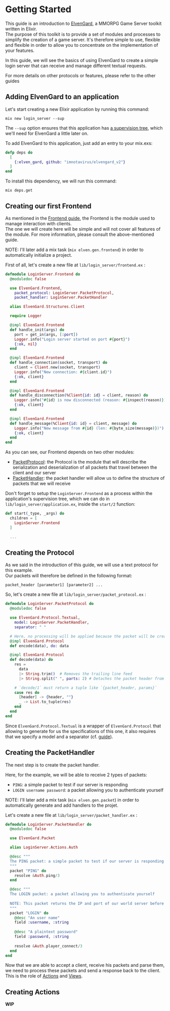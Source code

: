 # Getting Started

This guide is an introduction to [ElvenGard](https://github.com/ImNotAVirus/ElvenGard_V2), a MMORPG Game Server toolkit written in Elixir.  
The purpose of this toolkit is to provide a set of modules and processes to simplify the creation of a game server. It's therefore simple to use, flexible and flexible in order to allow you to concentrate on the implementation of your features.

In this guide, we will see the basics of using ElvenGard to create a simple login server that can receive and manage different textual requests.

For more details on other protocols or features, please refer to the other guides

## Adding ElvenGard to an application 

Let's start creating a new Elixir application by running this command:

```
mix new login_server --sup
```

The `--sup` option ensures that this application has [a supervision tree](http://elixir-lang.org/getting-started/mix-otp/supervisor-and-application.html), which we'll need for ElvenGard a little later on.

To add ElvenGard to this application, just add an entry to your mix.exs:

```elixir
defp deps do
  [
    {:elven_gard, github: "imnotavirus/elvengard_v2"}
  ]
end
```

To install this dependency, we will run this command:

```
mix deps.get
```

## Creating our first Frontend

As mentioned in the [Frontend guide](frontends.html), the Frontend is the module used to manage interaction with clients.  
The one we will create here will be simple and will not cover all features of the module. For more information, please consult the above-mentioned guide.

NOTE: I'll later add a mix task (`mix elven.gen.frontend`) in order to automatically initialize a project.

First of all, let's create a new file at `lib/login_server/frontend.ex` :

```elixir
defmodule LoginServer.Frontend do
  @moduledoc false

  use ElvenGard.Frontend,
    packet_protocol: LoginServer.PacketProtocol,
    packet_handler: LoginServer.PacketHandler

  alias ElvenGard.Structures.Client

  require Logger

  @impl ElvenGard.Frontend
  def handle_init(args) do
    port = get_in(args, [:port])
    Logger.info("Login server started on port #{port}")
    {:ok, nil}
  end

  @impl ElvenGard.Frontend
  def handle_connection(socket, transport) do
    client = Client.new(socket, transport)
    Logger.info("New connection: #{client.id}")
    {:ok, client}
  end

  @impl ElvenGard.Frontend
  def handle_disconnection(%Client{id: id} = client, reason) do
    Logger.info("#{id} is now disconnected (reason: #{inspect(reason)})")
    {:ok, client}
  end

  @impl ElvenGard.Frontend
  def handle_message(%Client{id: id} = client, message) do
    Logger.info("New message from #{id} (len: #{byte_size(message)})")
    {:ok, client}
  end
end
```

As you can see, our Frontend depends on two other modules:

- [PacketProtocol](protocols.html): the Protocol is the module that will describe the serialization and deserialization of all packets that travel between the client and our server
- [PacketHandler](packet_handlers.html): the packet handler will allow us to define the structure of packets that we will receive

Don't forget to setup the `LoginServer.Frontend` as a process within the application's supervision tree, which we can do in `lib/login_server/application.ex`, inside the `start/2` function:

```elixir
def start(_type, _args) do
  children = [
    LoginServer.Frontend
  ]

  ...
```

## Creating the Protocol

As we said in the introduction of this guide, we will use a text protocol for this example.  
Our packets will therefore be defined in the following format:

```
packet_header [parameter1] [parameter2] ...
```

So, let's create a new file at `lib/login_server/packet_protocol.ex` :

```elixir
defmodule LoginServer.PacketProtocol do
  @moduledoc false

  use ElvenGard.Protocol.Textual,
    model: LoginServer.PacketHandler,
    separator: " "

  # Here, no processing will be applied because the packet will be created by a `View`
  @impl ElvenGard.Protocol
  def encode(data), do: data

  @impl ElvenGard.Protocol
  def decode(data) do
    res =
      data
      |> String.trim()  # Removes the trailing line feed
      |> String.split(" ", parts: 2) # Detaches the packet header from parameters

    # `decode/1` must return a tuple like `{packet_header, params}`
    case res do
      [header] -> {header, ""}
      _ -> List.to_tuple(res)
    end
  end
end
```

Since `ElvenGard.Protocol.Textual` is a wrapper of `ElvenGard.Protocol` that allowing to generate for us the specifications of this one, it also requires that we specify a model and a separator (cf. [guide](protocols.html#textual-protocol)).

## Creating the PacketHandler

The next step is to create the packet handler.

Here, for the example, we will be able to receive 2 types of packets:

- `PING`: a simple packet to test if our server is responding
- `LOGIN username password`: a packet allowing you to authenticate yourself

NOTE: I'll later add a mix task (`mix elven.gen.packet`) in order to automatically generate and add handlers to the projet.

Let's create a new file at `lib/login_server/packet_handler.ex` :

```elixir
defmodule LoginServer.PacketHandler do
  @moduledoc false

  use ElvenGard.Packet

  alias LoginServer.Actions.Auth

  @desc """
  The PING packet: a simple packet to test if our server is responding
  """
  packet "PING" do
    resolve &Auth.ping/3
  end

  @desc """
  The LOGIN packet: a packet allowing you to authenticate yourself
  
  NOTE: This packet returns the IP and port of our world server before disconnecting the client
  """
  packet "LOGIN" do
    @desc "An user name"
    field :username, :string
    
    @desc "A plaintext password"
    field :password, :string
    
    resolve &Auth.player_connect/3
  end
end
```

Now that we are able to accept a client, receive his packets and parse them, we need to process these packets and send a response back to the client.  
This is the role of [Actions](actions.html) and [Views](views.html).

## Creating Actions



**WIP**
